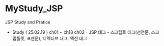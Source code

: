 # MyStudy_JSP

JSP Study and Pratice
- Study ( 25.02.19 )
ch01 ~ ch18
ch02 - JSP 태그 - 스크립트 태그(선언문, 스크립틀릿, 표현문), 디렉티브 태그, 액션 태그
